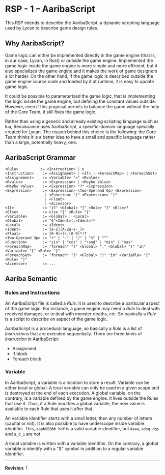 # RSP - 1 – AaribaScript

This RSP intends to describe the AaribaScript, a dynamic scripting
language used by Lycan to describe game design rules.

## Why AaribaScript?

Game logic can either be implemented directly in the game engine (that
is, in our case, Lycan, in Rust) or outside the game
engine. Implemented the game logic inside the game engine is more
simple and more efficient, but it also specializes the game engine and
it makes the work of game designers a lot harder. On the other hand,
if the game logic is described outside the game engine source code and
loaded by it at runtime, it is easy to update game logic.

It could be possible to parameterized the game logic, that is implementing
the logic inside the game engine, but defining the constant values outside.
However, even if this proposal permits to balance the game without the
help of the Core Team, it still fixes the game logic.

Rather than using a generic and already existing scripting language
such as lua, Renaissance uses AaribaScript, a specific-domain language
specially created for Lycan. The reason behind this choice is the following:
the Core Team thinks it is a better idea to have a small and specific
language rather than a large, potentially heavy, one.

## AaribaScript Grammar

```
<Rule>          := <Instruction> | ε
<Instruction>    := <Assignment> | <If> | <ForeachMap> | <ForeachSet>
<Assignement>    := <Variable> "=" <Rvalue>
<Rvalue>         := <Expression> | <Maybe Value>
<Maybe Value>    := <Expression> "?" <Expression>
<Expression>     := <Expression> <Two-Operand Op> <Expression>
                  | <Function> "(" <Expression> ")"
                  | <Float>
                  | <Accessor>
<If>             := "if" <Global> "{" <Rule> "}" <Else>?
<Else>           := else "{" <Rule> "}"
<Variable>       := <Global> | <Local>
<Global>         := "$"<Ident>(.<Ident>)*
<Local>          := <Ident>
<Ident>          := [a-z][A-Za-z-_]+
<Float>          := [0-9]+(\.[0-9]*)?
<Two-Operand Op> := "+" | "-" | "/" | "%" | "^"
<Function>       := "sin" | "cos" | "rand" | "min" | "max"
<ForeachMap>     := "foreach" "(" <Global> "," <Global> ")" "in" <Variable> "{" <Rule> "}"
<ForeachSet>     := "foreach" "(" <Global> ")" "in" <Variable> "{" <Rule> "}"
<Accessor>       := ...
```

## Aariba Semantic

### Rules and Instructions

An AaribaScript file is called a *Rule*. It is used to describe a
particular aspect of the game logic. For instance, a game engine may
need a *Rule* to deal with received damages, or to deal with monster
deaths, etc. So basically a *Rule* is a script to describe on aspect
of the game logic.

AaribaScript is a procedural language, so basically a *Rule* is a list
of *Instructions* that are executed sequentially. There are three
kinds of *Instruction* in AaribaScript:

* Assignment
* If block
* Foreach block

### Variable

In AaribaScript, a variable is a location to store a result. Variable
can be either local or global. A local variable can only be used in a
given scope and is destroyed at the end of each execution. A global
variable, on the contrary, is a variable defined by the game engine.
It lives outside the Rules that use it. Thus, if a Rule modifies a
global variable, the new value is available to each Rule that uses it
after that.

An variable identifier starts with a small letter, then any number of
letters (capital or not).  It is also possible to have underscope
inside variable identifier. This, `aaabBBBbb_bdf` is a valid variable
identifier, but `Aaaa`, `adsq_dq$` and `a_d_1` are not.

A local variable is written with a variable identifier. On the
contrary, a global variable is identify with a "$" symbol in addition
to a regular variable identifier.

-------------

**Revision:** 1
